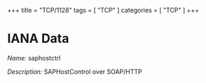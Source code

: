 +++
title = "TCP/1128"
tags = [ "TCP" ]
categories = [ "TCP" ]
+++

# IANA Data

_Name:_ saphostctrl

_Description:_ SAPHostControl over SOAP/HTTP

